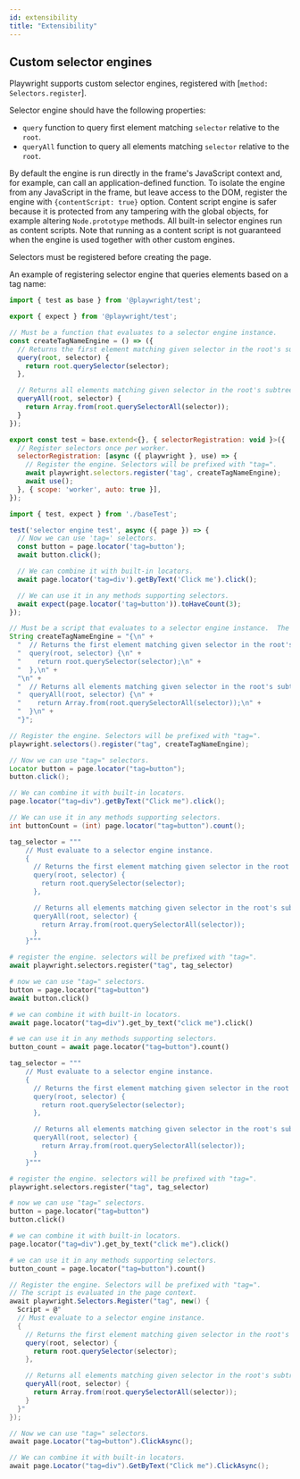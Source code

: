 ```yaml
---
id: extensibility
title: "Extensibility"
---
```

## Custom selector engines

Playwright supports custom selector engines, registered with [`method: Selectors.register`].

Selector engine should have the following properties:
- `query` function to query first element matching `selector` relative to the `root`.
- `queryAll` function to query all elements matching `selector` relative to the `root`.

By default the engine is run directly in the frame's JavaScript context and, for example, can call an
application-defined function. To isolate the engine from any JavaScript in the frame, but leave access to the DOM,
register the engine with `{contentScript: true}` option. Content script engine is safer because it is protected from any
tampering with the global objects, for example altering `Node.prototype` methods. All built-in selector engines run as
content scripts. Note that running as a content script is not guaranteed when the engine is used together with other
custom engines.

Selectors must be registered before creating the page.

An example of registering selector engine that queries elements based on a tag name:


```js title="baseTest.ts"
import { test as base } from '@playwright/test';

export { expect } from '@playwright/test';

// Must be a function that evaluates to a selector engine instance.
const createTagNameEngine = () => ({
  // Returns the first element matching given selector in the root's subtree.
  query(root, selector) {
    return root.querySelector(selector);
  },

  // Returns all elements matching given selector in the root's subtree.
  queryAll(root, selector) {
    return Array.from(root.querySelectorAll(selector));
  }
});

export const test = base.extend<{}, { selectorRegistration: void }>({
  // Register selectors once per worker.
  selectorRegistration: [async ({ playwright }, use) => {
    // Register the engine. Selectors will be prefixed with "tag=".
    await playwright.selectors.register('tag', createTagNameEngine);
    await use();
  }, { scope: 'worker', auto: true }],
});
```

```js title="example.spec.ts"
import { test, expect } from './baseTest';

test('selector engine test', async ({ page }) => {
  // Now we can use 'tag=' selectors.
  const button = page.locator('tag=button');
  await button.click();

  // We can combine it with built-in locators.
  await page.locator('tag=div').getByText('Click me').click();

  // We can use it in any methods supporting selectors.
  await expect(page.locator('tag=button')).toHaveCount(3);
});
```

```java
// Must be a script that evaluates to a selector engine instance.  The script is evaluated in the page context.
String createTagNameEngine = "{\n" +
  "  // Returns the first element matching given selector in the root's subtree.\n" +
  "  query(root, selector) {\n" +
  "    return root.querySelector(selector);\n" +
  "  },\n" +
  "\n" +
  "  // Returns all elements matching given selector in the root's subtree.\n" +
  "  queryAll(root, selector) {\n" +
  "    return Array.from(root.querySelectorAll(selector));\n" +
  "  }\n" +
  "}";

// Register the engine. Selectors will be prefixed with "tag=".
playwright.selectors().register("tag", createTagNameEngine);

// Now we can use "tag=" selectors.
Locator button = page.locator("tag=button");
button.click();

// We can combine it with built-in locators.
page.locator("tag=div").getByText("Click me").click();

// We can use it in any methods supporting selectors.
int buttonCount = (int) page.locator("tag=button").count();
```

```python async
tag_selector = """
    // Must evaluate to a selector engine instance.
    {
      // Returns the first element matching given selector in the root's subtree.
      query(root, selector) {
        return root.querySelector(selector);
      },

      // Returns all elements matching given selector in the root's subtree.
      queryAll(root, selector) {
        return Array.from(root.querySelectorAll(selector));
      }
    }"""

# register the engine. selectors will be prefixed with "tag=".
await playwright.selectors.register("tag", tag_selector)

# now we can use "tag=" selectors.
button = page.locator("tag=button")
await button.click()

# we can combine it with built-in locators.
await page.locator("tag=div").get_by_text("click me").click()

# we can use it in any methods supporting selectors.
button_count = await page.locator("tag=button").count()
```

```python sync
tag_selector = """
    // Must evaluate to a selector engine instance.
    {
      // Returns the first element matching given selector in the root's subtree.
      query(root, selector) {
        return root.querySelector(selector);
      },

      // Returns all elements matching given selector in the root's subtree.
      queryAll(root, selector) {
        return Array.from(root.querySelectorAll(selector));
      }
    }"""

# register the engine. selectors will be prefixed with "tag=".
playwright.selectors.register("tag", tag_selector)

# now we can use "tag=" selectors.
button = page.locator("tag=button")
button.click()

# we can combine it with built-in locators.
page.locator("tag=div").get_by_text("click me").click()

# we can use it in any methods supporting selectors.
button_count = page.locator("tag=button").count()
```

```csharp
// Register the engine. Selectors will be prefixed with "tag=".
// The script is evaluated in the page context.
await playwright.Selectors.Register("tag", new() {
  Script = @"
  // Must evaluate to a selector engine instance.
  {
    // Returns the first element matching given selector in the root's subtree.
    query(root, selector) {
      return root.querySelector(selector);
    },

    // Returns all elements matching given selector in the root's subtree.
    queryAll(root, selector) {
      return Array.from(root.querySelectorAll(selector));
    }
  }"
});

// Now we can use "tag=" selectors.
await page.Locator("tag=button").ClickAsync();

// We can combine it with built-in locators.
await page.Locator("tag=div").GetByText("Click me").ClickAsync();
```
